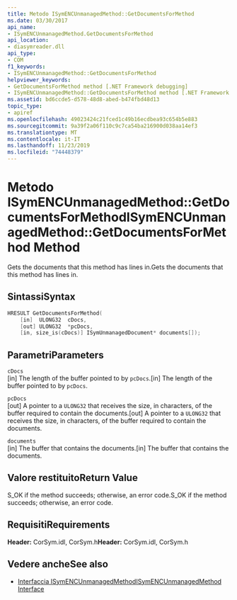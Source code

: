 ```yaml
---
title: Metodo ISymENCUnmanagedMethod::GetDocumentsForMethod
ms.date: 03/30/2017
api_name:
- ISymENCUnmanagedMethod.GetDocumentsForMethod
api_location:
- diasymreader.dll
api_type:
- COM
f1_keywords:
- ISymENCUnmanagedMethod::GetDocumentsForMethod
helpviewer_keywords:
- GetDocumentsForMethod method [.NET Framework debugging]
- ISymENCUnmanagedMethod::GetDocumentsForMethod method [.NET Framework debugging]
ms.assetid: bd6ccde5-d578-48d8-abed-b474fbd48d13
topic_type:
- apiref
ms.openlocfilehash: 49023424c21fced1c49b16ecdbea93c654b5e883
ms.sourcegitcommit: 9a39f2a06f110c9c7ca54ba216900d038aa14ef3
ms.translationtype: MT
ms.contentlocale: it-IT
ms.lasthandoff: 11/23/2019
ms.locfileid: "74448379"
---
```

# <a name="isymencunmanagedmethodgetdocumentsformethod-method"></a><span data-ttu-id="75fae-102">Metodo ISymENCUnmanagedMethod::GetDocumentsForMethod</span><span class="sxs-lookup"><span data-stu-id="75fae-102">ISymENCUnmanagedMethod::GetDocumentsForMethod Method</span></span>
<span data-ttu-id="75fae-103">Gets the documents that this method has lines in.</span><span class="sxs-lookup"><span data-stu-id="75fae-103">Gets the documents that this method has lines in.</span></span>  
  
## <a name="syntax"></a><span data-ttu-id="75fae-104">Sintassi</span><span class="sxs-lookup"><span data-stu-id="75fae-104">Syntax</span></span>  
  
```cpp  
HRESULT GetDocumentsForMethod(  
    [in]  ULONG32  cDocs,  
    [out] ULONG32  *pcDocs,   
    [in, size_is(cDocs)] ISymUnmanagedDocument* documents[]);  
```  
  
## <a name="parameters"></a><span data-ttu-id="75fae-105">Parametri</span><span class="sxs-lookup"><span data-stu-id="75fae-105">Parameters</span></span>  
 `cDocs`  
 <span data-ttu-id="75fae-106">[in] The length of the buffer pointed to by `pcDocs`.</span><span class="sxs-lookup"><span data-stu-id="75fae-106">[in] The length of the buffer pointed to by `pcDocs`.</span></span>  
  
 `pcDocs`  
 <span data-ttu-id="75fae-107">[out] A pointer to a `ULONG32` that receives the size, in characters, of the buffer required to contain the documents.</span><span class="sxs-lookup"><span data-stu-id="75fae-107">[out] A pointer to a `ULONG32` that receives the size, in characters, of the buffer required to contain the documents.</span></span>  
  
 `documents`  
 <span data-ttu-id="75fae-108">[in] The buffer that contains the documents.</span><span class="sxs-lookup"><span data-stu-id="75fae-108">[in] The buffer that contains the documents.</span></span>  
  
## <a name="return-value"></a><span data-ttu-id="75fae-109">Valore restituito</span><span class="sxs-lookup"><span data-stu-id="75fae-109">Return Value</span></span>  
 <span data-ttu-id="75fae-110">S_OK if the method succeeds; otherwise, an error code.</span><span class="sxs-lookup"><span data-stu-id="75fae-110">S_OK if the method succeeds; otherwise, an error code.</span></span>  
  
## <a name="requirements"></a><span data-ttu-id="75fae-111">Requisiti</span><span class="sxs-lookup"><span data-stu-id="75fae-111">Requirements</span></span>  
 <span data-ttu-id="75fae-112">**Header:** CorSym.idl, CorSym.h</span><span class="sxs-lookup"><span data-stu-id="75fae-112">**Header:** CorSym.idl, CorSym.h</span></span>  
  
## <a name="see-also"></a><span data-ttu-id="75fae-113">Vedere anche</span><span class="sxs-lookup"><span data-stu-id="75fae-113">See also</span></span>

- [<span data-ttu-id="75fae-114">Interfaccia ISymENCUnmanagedMethod</span><span class="sxs-lookup"><span data-stu-id="75fae-114">ISymENCUnmanagedMethod Interface</span></span>](../../../../docs/framework/unmanaged-api/diagnostics/isymencunmanagedmethod-interface.md)
